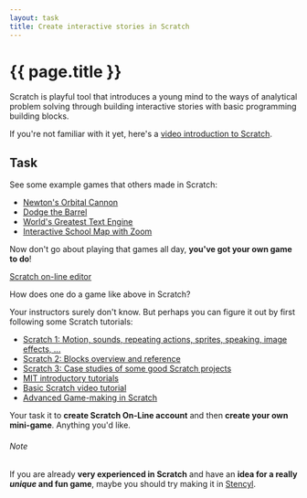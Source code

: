 ```yaml
---
layout: task
title: Create interactive stories in Scratch
---
```

{{ page.title }}
================

Scratch is playful tool that introduces a young mind to the ways of
analytical problem solving through building interactive stories with
basic programming building blocks.

If you're not familiar with it yet,
here's a [video introduction to Scratch](http://vimeo.com/29457909).

Task
----
See some example games that others made in Scratch:

* [Newton's Orbital Cannon](http://scratch.mit.edu/projects/11882821/)
* [Dodge the Barrel](http://scratch.mit.edu/projects/11642040/)
* [World's Greatest Text Engine](http://scratch.mit.edu/projects/11850094/)
* [Interactive School Map with Zoom](http://scratch.mit.edu/projects/11629464/)

Now don't go about playing that games all day, **you've got your own game to do**!

[Scratch on-line editor](http://scratch.mit.edu/projects/editor/?tip_bar=getStarted)

How does one do a game like above in Scratch?

Your instructors surely don't know.
But perhaps you can figure it out by first following some Scratch tutorials:

* [Scratch 1: Motion, sounds, repeating actions, sprites, speaking, image effects, ...](http://learnscratch.org/scratch-1)
* [Scratch 2: Blocks overview and reference](http://learnscratch.org/scratch-2)
* [Scratch 3: Case studies of some good Scratch projects](http://learnscratch.org/scratch-3)
* [MIT introductory tutorials](http://info.scratch.mit.edu/Video_Tutorials)
* [Basic Scratch video tutorial](http://www.youtube.com/watch?v=pkhjX792yVI)
* [Advanced Game-making in Scratch](http://www.teach-ict.com/programming/scratch/scratch_home.htm)

Your task it to **create Scratch On-Line account** and
then **create your own mini-game**. Anything you'd like.

###### Note ######
If you are already **very experienced in Scratch** and
have an **idea for a really _unique_ and fun game**, maybe you should try
making it in [Stencyl](http://www.stencyl.com/).
